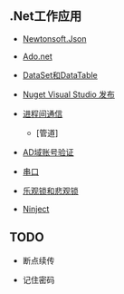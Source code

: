## .Net工作应用


* [Newtonsoft.Json]()

* [Ado.net]()

* [DataSet和DataTable]()

* [Nuget Visual Studio 发布]()

* [进程间通信]()

    * [管道]

* [AD域账号验证]()

* [串口]()

* [乐观锁和悲观锁]()

* [Ninject]()



## TODO

* 断点续传

* 记住密码

